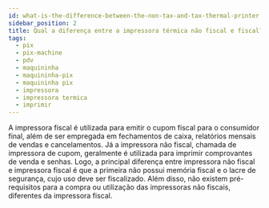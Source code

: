 ```yaml
---
id: what-is-the-difference-between-the-non-tax-and-tax-thermal-printer
sidebar_position: 2
title: Qual a diferença entre a impressora térmica não fiscal e fiscal?
tags:
  - pix
  - pix-machine
  - pdv
  - maquininha
  - maquininha-pix
  - maquininha pix
  - impressora
  - impressora termica
  - imprimir
---
```


A impressora fiscal é utilizada para emitir o cupom fiscal para o consumidor final, além de ser empregada em
fechamentos de caixa, relatórios mensais de vendas e cancelamentos. Já a impressora não fiscal, chamada de
impressora de cupom, geralmente é utilizada para imprimir comprovantes de venda e senhas. Logo, a principal
diferença entre impressora não fiscal e impressora fiscal é que a primeira não possui memória fiscal e o lacre
de segurança, cujo uso deve ser fiscalizado. Além disso, não existem pré-requisitos para a compra ou utilização
das impressoras não fiscais, diferentes da impressora fiscal.
